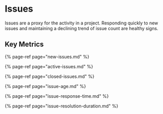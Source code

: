 # Issues

Issues are a proxy for the activity in a project. Responding quickly to new issues and maintaining a declining trend of issue count are healthy signs.

## Key Metrics

{% page-ref page="new-issues.md" %}

{% page-ref page="active-issues.md" %}

{% page-ref page="closed-issues.md" %}

{% page-ref page="issue-age.md" %}

{% page-ref page="issue-response-time.md" %}

{% page-ref page="issue-resolution-duration.md" %}



